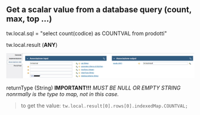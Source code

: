 ## Get a scalar value from a database query (count, max, top ...)

tw.local.sql = "select count(codice) as COUNTVAL from prodotti"

tw.local.result (**ANY**)

<img src="images/scalar-value.png" alt="variable mapping"/>

returnType (String) **IMPORTANT!!!** *MUST BE NULL OR EMPTY STRING nonrmally is the type to map, not in this case.*

> to get the value: `tw.local.result[0].rows[0].indexedMap.COUNTVAL;`